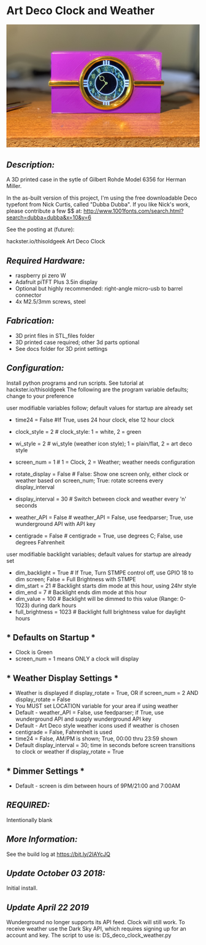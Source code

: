 # **Art Deco Clock and Weather**
![Art Deco Clock](https://github.com/thisoldgeek/DecoClock/blob/master/Deco_Clock_for_READme.jpg "Art Deco Clock and Weather Display")
 
## *Description:*
A 3D printed case in the sytle of Gilbert Rohde Model 6356 for Herman Miller.

In the as-built version of this project, I'm using the free downloadable Deco typefont from Nick Curtis, called "Dubba Dubba". If you like Nick's work, please contribute a few $$ at: http://www.1001fonts.com/search.html?search=dubba+dubba&x=10&y=6

See the posting at (future):

hackster.io/thisoldgeek Art Deco Clock


## *Required Hardware:*
* raspberry pi zero W
* Adafruit piTFT Plus 3.5in display
* Optional but highly recommended: right-angle micro-usb to barrel connector
* 4x M2.5/3mm screws, steel

## *Fabrication:*
* 3D print files in STL_files folder
* 3D printed case required; other 3d parts optional
* See docs folder for 3D print settings

## *Configuration:*
 Install python programs and run scripts. See tutorial at hackster.io/thisoldgeek
 The following are the program variable defaults; change to your preference

  user modifiable variables follow; default values for startup are already set
* time24 = False  			#If True, uses 24 hour clock, else 12 hour clock
* clock_style = 2			# clock_style: 1 = white, 2 = green
* wi_style = 2				# wi_style (weather icon style); 1 = plain/flat, 2 = art deco style
* screen_num = 1				# 1 = Clock, 2 = Weather; weather needs configuration
* rotate_display = False	 # False: Show one screen only, either clock or weather based on screen_num; True: rotate screens every display_interval
* display_interval = 30			# Switch between clock and weather every 'n' seconds

* weather_API = False			# weather_API = False, use feedparser; True, use wunderground API with API key
* centigrade = False			# centigrade = True, use degrees C; False, use degrees Fahrenheit

 user modifiable backlight variables; default values for startup are already set
* dim_backlight = True			# If True, Turn STMPE control off, use GPIO 18 to dim screen; False = Full Brightness with STMPE
* dim_start = 21			# Backlight starts dim mode at this hour, using 24hr style
* dim_end = 7				# Backlight ends dim mode at this hour
* dim_value = 100			# Backlight will be dimmed to this value (Range: 0-1023) during dark hours
* full_brightness = 1023		# Backlight fulll brightness value for daylight hours

## * Defaults on Startup *
* Clock is Green
* screen_num = 1 means ONLY a clock will display

## * Weather Display Settings *
* Weather is displayed if display_rotate = True, OR if screen_num = 2 AND display_rotate = False
* You MUST set LOCATION variable for your area if using weather
* Default - weather_API = False,  use feedparser; if True, use wunderground API and supply wunderground API key
* Default - Art Deco style weather icons used if weather is chosen
* centigrade = False, Fahrenheit is used
* time24 = False, AM/PM is shown; True, 00:00 thru 23:59 shown
* Default display_interval = 30; time in seconds before screen transitions to clock or weather if display_rotate = True

## * Dimmer Settings *
* Default - screen is dim between hours of 9PM/21:00 and 7:00AM


## *REQUIRED:*
Intentionally blank

## *More Information:*
See the build log at https://bit.ly/2IAYcJQ
## *Update October 03 2018:*
Initial install.
## *Update April 22 2019*
Wunderground no longer supports its API feed. Clock will still work. 
To receive weather use the Dark Sky API, which requires signing up for an account and key.
The script to use is: DS_deco_clock_weather.py

